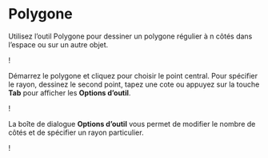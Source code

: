 # Polygone

Utilisez l’outil Polygone pour dessiner un polygone régulier à n côtés dans l’espace ou sur un autre objet.

\![](<../.gitbook/assets/image (9) (1).png>)

Démarrez le polygone et cliquez pour choisir le point central. Pour spécifier le rayon, dessinez le second point, tapez une cote ou appuyez sur la touche **Tab** pour afficher les **Options d’outil**.

\![](<../.gitbook/assets/image (7) (1).png>)

La boîte de dialogue **Options d’outil** vous permet de modifier le nombre de côtés et de spécifier un rayon particulier.

\![](<../.gitbook/assets/image (13) (1).png>)

